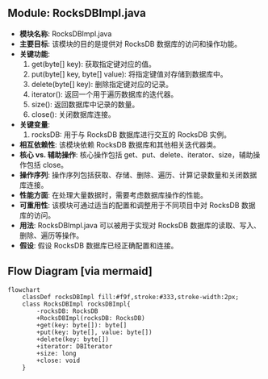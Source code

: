 ## Module: RocksDBImpl.java
- **模块名称**: RocksDBImpl.java
- **主要目标**: 该模块的目的是提供对 RocksDB 数据库的访问和操作功能。
- **关键功能**: 
   1. get(byte[] key): 获取指定键对应的值。
   2. put(byte[] key, byte[] value): 将指定键值对存储到数据库中。
   3. delete(byte[] key): 删除指定键对应的记录。
   4. iterator(): 返回一个用于遍历数据库的迭代器。
   5. size(): 返回数据库中记录的数量。
   6. close(): 关闭数据库连接。
- **关键变量**: 
   1. rocksDB: 用于与 RocksDB 数据库进行交互的 RocksDB 实例。
- **相互依赖性**: 该模块依赖 RocksDB 数据库和其他相关迭代器类。
- **核心 vs. 辅助操作**: 核心操作包括 get、put、delete、iterator、size，辅助操作包括 close。
- **操作序列**: 操作序列包括获取、存储、删除、遍历、计算记录数量和关闭数据库连接。
- **性能方面**: 在处理大量数据时，需要考虑数据库操作的性能。
- **可重用性**: 该模块可通过适当的配置和调整用于不同项目中对 RocksDB 数据库的访问。
- **用法**: RocksDBImpl.java 可以被用于实现对 RocksDB 数据库的读取、写入、删除、遍历等操作。
- **假设**: 假设 RocksDB 数据库已经正确配置和连接。
## Flow Diagram [via mermaid]
```mermaid
flowchart
    classDef rocksDBImpl fill:#f9f,stroke:#333,stroke-width:2px;
    class RocksDBImpl rocksDBImpl{
        -rocksDB: RocksDB
        +RocksDBImpl(rocksDB: RocksDB)
        +get(key: byte[]): byte[]
        +put(key: byte[], value: byte[])
        +delete(key: byte[])
        +iterator: DBIterator
        +size: long
        +close: void
    }
```
